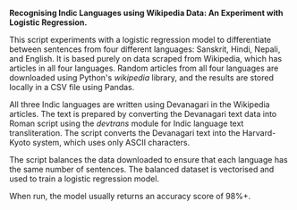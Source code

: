 **Recognising Indic Languages using Wikipedia Data: An Experiment with Logistic Regression.**

This script experiments with a logistic regression model to differentiate between sentences from four different languages: Sanskrit, Hindi, Nepali, and English. It is based purely on data scraped from Wikipedia, which has articles in all four languages. Random articles from all four languages are downloaded using Python's *wikipedia* library, and the results are stored locally in a CSV file using Pandas.

All three Indic languages are written using Devanagari in the Wikipedia articles. The text is prepared by converting the Devanagari text data into Roman script using the *devtrans* module for Indic language text transliteration. The script converts the Devanagari text into the Harvard-Kyoto system, which uses only ASCII characters.

The script balances the data downloaded to ensure that each language has the same number of sentences. The balanced dataset is vectorised and used to train a logistic regression model.

When run, the model usually returns an accuracy score of 98%+.
